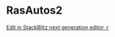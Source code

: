 # RasAutos2

[Edit in StackBlitz next generation editor ⚡️](https://stackblitz.com/~/github.com/Eojtir/RasAutos2)